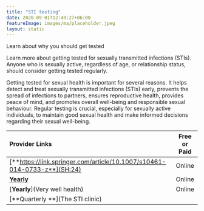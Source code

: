 ```yaml
---
title: "STI testing"
date: 2020-09-01T12:49:27+06:00
featureImage: images/ma/placeholder.jpeg
layout: static
---
```


Learn about why you should get tested

Learn more about getting tested for sexually transmitted infections (STIs). Anyone who is sexually active, regardless of age, or relationship status, should consider getting tested regularly.

Getting tested for sexual health is important for several reasons. It helps detect and treat sexually transmitted infections (STIs) early, prevents the spread of infections to partners, ensures reproductive health, provides peace of mind, and promotes overall well-being and responsible sexual behaviour. Regular testing is crucial, especially for sexually active individuals, to maintain good sexual health and make informed decisions regarding their sexual well-being.

| Provider Links      | Free or Paid  |  
| :-----------          | :--------------:      |  
| [**https://link.springer.com/article/10.1007/s10461-014-0733-z**](SH:24) | Online | 
| [**Yearly**](Patient) | Online | 
| [**Yearly**](Very well health) | Online | 
| [**Quarterly **](The STI clinic) |  | 
  

<br/><br/>






